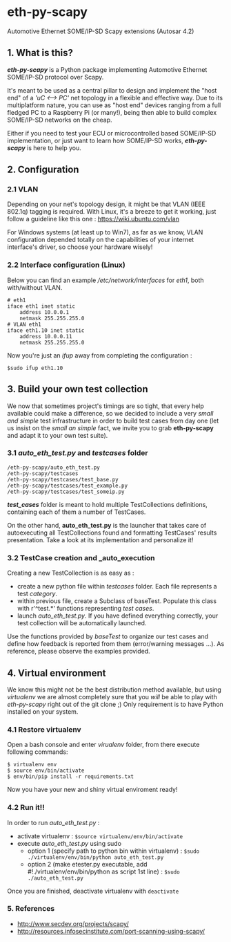 # eth-py-scapy
Automotive Ethernet SOME/IP-SD Scapy extensions (Autosar 4.2)

## 1. What is this?
**_eth-py-scapy_** is a Python package implementing Automotive Ethernet SOME/IP-SD protocol over Scapy.

It's meant to be used as a central pillar to design and implement the "host end" of a _'uC <--> PC'_ net topology in a flexible and effective way. Due to its multiplatform nature, you can use as "host end" devices ranging from  a full fledged PC to a Raspberry Pi (or many!), being then able to build complex SOME/IP-SD networks on the cheap.

Either if you need to test your ECU or microcontrolled based SOME/IP-SD implementation, or just want to learn how SOME/IP-SD works, **_eth-py-scapy_** is here to help you.

## 2. Configuration

### 2.1 VLAN

Depending on your net's topology design, it might be that VLAN (IEEE 802.1q) tagging is required. With Linux, it's a breeze to get it working, just follow a guideline like this one : https://wiki.ubuntu.com/vlan

For Windows systems (at least up to Win7), as far as we know, VLAN configuration depended totally on the capabilities of your internet interface's driver, so choose your hardware wisely!

### 2.2 Interface configuration (Linux)
Below you can find an example _/etc/network/interfaces_ for _eth1_, both with/without VLAN.
```
# eth1
iface eth1 inet static
    address 10.0.0.1
    netmask 255.255.255.0
# VLAN eth1
iface eth1.10 inet static
    address 10.0.0.11
    netmask 255.255.255.0
```
Now you're just an _ifup_ away from completing the configuration :
```
$sudo ifup eth1.10    
```
## 3. Build your own test collection
We now that sometimes project's timings are so tight, that every help available could make a difference, so we decided to include a very _small and simple_ test infrastructure in order to build test cases from day one (let us insist on the _small an simple_ fact, we invite you to grab **eth-py-scapy** and adapt it to your own test suite).

### 3.1 _auto_eth_test.py_ and _testcases_ folder
```
/eth-py-scapy/auto_eth_test.py
/eth-py-scapy/testcases
/eth-py-scapy/testcases/test_base.py
/eth-py-scapy/testcases/test_example.py
/eth-py-scapy/testcases/test_someip.py
```
**_test_cases_** folder is meant to hold multiple TestCollections definitions, containing each of them a number of TestCases.

On the other hand, **auto_eth_test.py** is the launcher that takes care of autoexecuting all TestCollections found and formatting TestCases' results presentation. Take a look at its implementation and personalize it!

### 3.2 TestCase creation and _auto_execution
Creating a new TestCollection is as easy as :
- create a new python file within _testcases_ folder. Each file represents a test _category_.
- within previous file, create a Subclass of baseTest. Populate this class with r'^test.*' functions representing _test cases_.
- launch _auto_eth_test.py_. If you have defined everything correctly, your test collection will be automatically launched.

Use the functions provided by _baseTest_ to organize our test cases and define how feedback is reported from them (error/warning messages ...). As reference, please observe the examples provided.

## 4. Virtual environment
We know this might not be the best distribution method available, but using _virtualenv_ we are almost completely sure that you *will* be able to play with _eth-py-scapy_ right out of the git clone ;)
Only requirement is to have Python installed on your system.

### 4.1 Restore virtualenv
Open a bash console and enter _virualenv_ folder, from there execute following commands:
```
$ virtualenv env
$ source env/bin/activate
$ env/bin/pip install -r requirements.txt
```
Now you have your new and shiny virtual enviroment ready!

### 4.2 Run it!!
In order to run _auto_eth_test.py_ :
- activate virtualenv : ```$source virtualenv/env/bin/activate```
- execute _auto_eth_test.py_ using sudo
  - option 1 (specify path to python bin within virtualenv) : ```$sudo ./virtualenv/env/bin/python auto_eth_test.py```
  - option 2 (make etester.py executable, add #!./virtualenv/env/bin/python as script 1st line) : ```$sudo ./auto_eth_test.py```

Once you are finished, deactivate virtualenv with ```deactivate```

### 5. References
- http://www.secdev.org/projects/scapy/
- http://resources.infosecinstitute.com/port-scanning-using-scapy/
